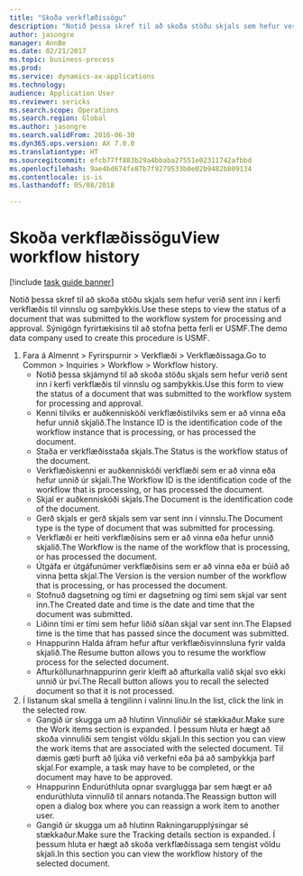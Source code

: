 ```yaml
--- 
title: "Skoða verkflæðissögu"
description: "Notið þessa skref til að skoða stöðu skjals sem hefur verið sent inn í kerfi verkflæðis til vinnslu og samþykkis."
author: jasongre
manager: AnnBe
ms.date: 02/21/2017
ms.topic: business-process
ms.prod: 
ms.service: dynamics-ax-applications
ms.technology: 
audience: Application User
ms.reviewer: sericks
ms.search.scope: Operations
ms.search.region: Global
ms.author: jasongre
ms.search.validFrom: 2016-06-30
ms.dyn365.ops.version: AX 7.0.0
ms.translationtype: HT
ms.sourcegitcommit: efcb77ff883b29a4bbaba27551e02311742afbbd
ms.openlocfilehash: 9ae4bd674fe87b7f9279533b0e02b9482b809134
ms.contentlocale: is-is
ms.lasthandoff: 05/08/2018

---
```

# <a name="view-workflow-history"></a><span data-ttu-id="835ac-103">Skoða verkflæðissögu</span><span class="sxs-lookup"><span data-stu-id="835ac-103">View workflow history</span></span>

[!include [task guide banner](../../includes/task-guide-banner.md)]

<span data-ttu-id="835ac-104">Notið þessa skref til að skoða stöðu skjals sem hefur verið sent inn í kerfi verkflæðis til vinnslu og samþykkis.</span><span class="sxs-lookup"><span data-stu-id="835ac-104">Use these steps to view the status of a document that was submitted to the workflow system for processing and approval.</span></span> <span data-ttu-id="835ac-105">Sýnigögn fyrirtækisins til að stofna þetta ferli er USMF.</span><span class="sxs-lookup"><span data-stu-id="835ac-105">The demo data company used to create this procedure is USMF.</span></span>

1. <span data-ttu-id="835ac-106">Fara á Almennt > Fyrirspurnir > Verkflæði > Verkflæðissaga.</span><span class="sxs-lookup"><span data-stu-id="835ac-106">Go to Common > Inquiries > Workflow > Workflow history.</span></span>
    * <span data-ttu-id="835ac-107">Notið þessa skjámynd til að skoða stöðu skjals sem hefur verið sent inn í kerfi verkflæðis til vinnslu og samþykkis.</span><span class="sxs-lookup"><span data-stu-id="835ac-107">Use this form to view the status of a document that was submitted to the workflow system for processing and approval.</span></span>  
    * <span data-ttu-id="835ac-108">Kenni tilviks er      auðkenniskóði verkflæðistilviks sem er að vinna eða hefur unnið skjalið.</span><span class="sxs-lookup"><span data-stu-id="835ac-108">The Instance ID is      the identification code of the workflow instance that is processing, or has processed the document.</span></span>  
    * <span data-ttu-id="835ac-109">Staða er verkflæðisstaða skjals.</span><span class="sxs-lookup"><span data-stu-id="835ac-109">The Status is the workflow status of the document.</span></span>  
    * <span data-ttu-id="835ac-110">Verkflæðiskenni er auðkenniskóði verkflæði sem er að vinna eða hefur unnið úr skjali.</span><span class="sxs-lookup"><span data-stu-id="835ac-110">The Workflow ID is the identification code of the workflow that is processing, or has processed the document.</span></span>  
    * <span data-ttu-id="835ac-111">Skjal er auðkenniskóði skjals.</span><span class="sxs-lookup"><span data-stu-id="835ac-111">The Document is the identification code of the document.</span></span>  
    * <span data-ttu-id="835ac-112">Gerð skjals er gerð skjals sem var sent inn í vinnslu.</span><span class="sxs-lookup"><span data-stu-id="835ac-112">The Document type is the type of document that was submitted for processing.</span></span>  
    * <span data-ttu-id="835ac-113">Verkflæði er heiti verkflæðisins sem er að vinna eða hefur unnið skjalið.</span><span class="sxs-lookup"><span data-stu-id="835ac-113">The Workflow is the name of the workflow that is processing, or has processed the document.</span></span>  
    * <span data-ttu-id="835ac-114">Útgáfa er útgáfunúmer verkflæðisins sem er að vinna eða er búið að vinna þetta skjal.</span><span class="sxs-lookup"><span data-stu-id="835ac-114">The Version is the version number of the workflow that is processing, or has processed the document.</span></span>  
    * <span data-ttu-id="835ac-115">Stofnuð dagsetning og tími er dagsetning og tími sem skjal var sent inn.</span><span class="sxs-lookup"><span data-stu-id="835ac-115">The Created date and time is the date and time that the document was submitted.</span></span>  
    * <span data-ttu-id="835ac-116">Liðinn tími er tími sem hefur liðið síðan skjal var sent inn.</span><span class="sxs-lookup"><span data-stu-id="835ac-116">The Elapsed time is the time that has passed since the document was submitted.</span></span>  
    * <span data-ttu-id="835ac-117">Hnappurinn Halda áfram hefur aftur verkflæðisvinnsluna fyrir valda skjalið.</span><span class="sxs-lookup"><span data-stu-id="835ac-117">The Resume button allows you to resume the workflow process for the selected document.</span></span>  
    * <span data-ttu-id="835ac-118">Afturköllunarhnappurinn gerir kleift að afturkalla valið skjal svo ekki unnið úr því.</span><span class="sxs-lookup"><span data-stu-id="835ac-118">The Recall button allows you to recall the selected document so that it is not processed.</span></span>   
2. <span data-ttu-id="835ac-119">Í listanum skal smella á tengilinn í valinni línu.</span><span class="sxs-lookup"><span data-stu-id="835ac-119">In the list, click the link in the selected row.</span></span>
    * <span data-ttu-id="835ac-120">Gangið úr skugga um að hlutinn Vinnuliðir sé stækkaður.</span><span class="sxs-lookup"><span data-stu-id="835ac-120">Make sure the Work items section is expanded.</span></span>    <span data-ttu-id="835ac-121">Í þessum hluta er hægt að skoða vinnuliði sem tengist völdu skjali.</span><span class="sxs-lookup"><span data-stu-id="835ac-121">In this section you can view the work items that are associated with the selected document.</span></span> <span data-ttu-id="835ac-122">Til dæmis gæti þurft að ljúka við verkefni eða þá að samþykkja þarf skjal.</span><span class="sxs-lookup"><span data-stu-id="835ac-122">For example, a task may have to be completed, or the document may have to be approved.</span></span>  
    * <span data-ttu-id="835ac-123">Hnappurinn Endurúthluta opnar svarglugga þar sem hægt er að endurúthluta vinnulið til annars notanda.</span><span class="sxs-lookup"><span data-stu-id="835ac-123">The Reassign button will open a dialog box where you can reassign a work item to another user.</span></span>  
    * <span data-ttu-id="835ac-124">Gangið úr skugga um að hlutinn Rakningarupplýsingar sé stækkaður.</span><span class="sxs-lookup"><span data-stu-id="835ac-124">Make sure the Tracking details section is expanded.</span></span>    <span data-ttu-id="835ac-125">Í þessum hluta er hægt að skoða verkflæðissaga sem tengist völdu skjali.</span><span class="sxs-lookup"><span data-stu-id="835ac-125">In this section you can view the workflow history of the selected document.</span></span>  


